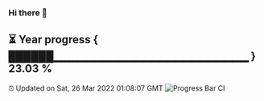 ### Hi there 👋
⏳ Year progress { ██████▁▁▁▁▁▁▁▁▁▁▁▁▁▁▁▁▁▁▁▁▁▁▁▁ } 23.03 %
---
⏰ Updated on Sat, 26 Mar 2022 01:08:07 GMT
![Progress Bar CI](https://github.com/liununu/liununu/workflows/Progress%20Bar%20CI/badge.svg)
